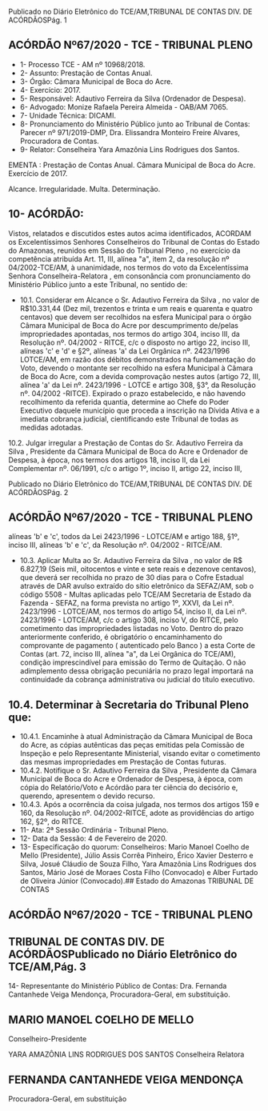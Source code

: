 Publicado  no  Diário  Eletrônico do TCE/AM,TRIBUNAL DE CONTAS DIV. DE ACÓRDÃOSPág. 1

## ACÓRDÃO Nº67/2020 - TCE - TRIBUNAL PLENO

- 1- Processo TCE - AM nº 10968/2018.
- 2- Assunto: Prestação de Contas Anual.
- 3- Órgão: Câmara Municipal de Boca do Acre.
- 4- Exercício: 2017.
- 5- Responsável: Adautivo Ferreira da Silva (Ordenador de Despesa).
- 6- Advogado: Monize Rafaela Pereira Almeida - OAB/AM 7065.
- 7- Unidade Técnica: DICAMI.
- 8- Pronunciamento  do  Ministério  Público  junto  ao  Tribunal  de  Contas: Parecer  nº 971/2019-DMP, Dra. Elissandra Monteiro Freire Alvares, Procuradora de Contas.
- 9- Relator: Conselheira Yara Amazônia Lins Rodrigues dos Santos.

EMENTA : Prestação  de  Contas  Anual. Câmara Municipal de Boca do Acre. Exercício de 2017.

Alcance. Irregularidade. Multa. Determinação.

## 10-  ACÓRDÃO:

Vistos, relatados e discutidos estes autos acima identificados, ACORDAM os Excelentíssimos Senhores Conselheiros do Tribunal de Contas do Estado do Amazonas, reunidos em Sessão do Tribunal Pleno , no exercício da competência atribuída Art. 11, III, alínea "a", item 2, da resolução nº 04/2002-TCE/AM, à unanimidade, nos termos do voto da Excelentíssima Senhora Conselheira-Relatora , em consonância com pronunciamento do Ministério Público junto a este Tribunal, no sentido de:

- 10.1. Considerar em Alcance o Sr. Adautivo Ferreira da Silva , no valor de R$10.331,44 (Dez mil, trezentos e trinta e um reais e quarenta e quatro centavos) que devem ser recolhidos na esfera Municipal para o órgão Câmara  Municipal  de  Boca  do  Acre  por  descumprimento  de/pelas impropriedades apontadas,  nos  termos  do  artigo  304,  inciso  III,  da Resolução nº. 04/2002 - RITCE, c/c o disposto no artigo 22, inciso III, alíneas  'c'  e  'd'  e  §2º,  alíneas  'a'  da  Lei  Orgânica  nº.  2423/1996  LOTCE/AM, em  razão  dos  débitos  demonstrados  na  fundamentação do Voto, devendo o montante ser recolhido na esfera Municipal à Câmara de Boca do Acre, com a devida comprovação nestes autos (artigo  72,  III,  alínea  'a'  da  Lei  nº.  2423/1996  -  LOTCE  e  artigo  308, §3°, da Resolução nº. 04/2002 -RITCE). Expirado o prazo estabelecido, e não havendo recolhimento da referida quantia, determine  ao  Chefe  do  Poder  Executivo  daquele  município  que proceda  a  inscrição  na  Dívida  Ativa  e  a  imediata  cobrança  judicial, cientificando este Tribunal de todas as medidas adotadas.

10.2. Julgar irregular a Prestação de Contas do Sr. Adautivo Ferreira da Silva , Presidente da Câmara Municipal de Boca do Acre e Ordenador de  Despesa,  à  época, nos  termos  dos  artigos  18,  inciso  II,  da  Lei Complementar nº. 06/1991, c/c o artigo 1º, inciso II, artigo 22, inciso III,

Publicado  no  Diário  Eletrônico do TCE/AM,TRIBUNAL DE CONTAS DIV. DE ACÓRDÃOSPág. 2

## ACÓRDÃO Nº67/2020 - TCE - TRIBUNAL PLENO

alíneas 'b' e 'c', todos da Lei 2423/1996 - LOTCE/AM e artigo 188, §1º, inciso III, alíneas 'b' e 'c', da Resolução nº. 04/2002 - RITCE/AM.

- 10.3. Aplicar  Multa ao Sr.  Adautivo  Ferreira  da  Silva ,  no  valor  de R$ 6.827,19 (Seis mil, oitocentos e vinte e sete reais e dezenove centavos), que deverá ser recolhida no prazo de 30 dias para o Cofre Estadual  através  de  DAR  avulso  extraído  do  sítio  eletrônico  da SEFAZ/AM,  sob  o  código  5508  -  Multas  aplicadas  pelo  TCE/AM  Secretaria de Estado da Fazenda - SEFAZ, na forma prevista no artigo 1º, XXVI, da Lei nº. 2423/1996 - LOTCE/AM, nos termos do artigo 54, inciso II, da Lei nº. 2423/1996 - LOTCE/AM, c/c o artigo 308, inciso V, do RITCE, pelo cometimento das impropriedades listadas no Voto. Dentro do prazo anteriormente conferido, é obrigatório o encaminhamento  do  comprovante  de  pagamento  ( autenticado  pelo Banco )  a  esta  Corte  de  Contas  (art.  72,  inciso  III,  alínea  "a",  da  Lei Orgânica  do  TCE/AM),  condição  imprescindível  para  emissão  do Termo de Quitação. O não adimplemento dessa obrigação pecuniária no  prazo  legal  importará  na  continuidade  da  cobrança  administrativa ou judicial do título executivo.

## 10.4. Determinar à Secretaria do Tribunal Pleno que:

- 10.4.1. Encaminhe  à  atual  Administração  da  Câmara  Municipal  de Boca do Acre, as cópias autênticas das peças emitidas pela Comissão de Inspeção e pelo Representante Ministerial, visando evitar o cometimento  das  mesmas  impropriedades  em  Prestação  de  Contas futuras.
- 10.4.2. Notifique  o Sr. Adautivo  Ferreira  da  Silva , Presidente  da Câmara Municipal de Boca do Acre e Ordenador de Despesa, à época, com cópia do Relatório/Voto e Acórdão para ter ciência do decisório e, querendo, apresentem o devido recurso.
- 10.4.3. Após a ocorrência da coisa julgada, nos termos dos artigos 159 e  160,  da  Resolução  nº.  04/2002-RITCE,  adote  as  providências  do artigo 162, §2º, do RITCE.
- 11-  Ata: 2ª Sessão Ordinária - Tribunal Pleno.
- 12-  Data da Sessão: 4 de Fevereiro de 2020.
- 13- Especificação do quorum: Conselheiros: Mario Manoel Coelho de Mello (Presidente), Júlio Assis Corrêa Pinheiro, Érico Xavier Desterro e Silva, Josué Cláudio de Souza Filho, Yara Amazônia Lins Rodrigues dos Santos, Mário José de Moraes Costa Filho (Convocado) e Alber Furtado de Oliveira Júnior (Convocado).## Estado do Amazonas TRIBUNAL DE CONTAS

## ACÓRDÃO Nº67/2020 - TCE - TRIBUNAL PLENO

## TRIBUNAL DE CONTAS DIV. DE ACÓRDÃOSPublicado  no  Diário  Eletrônico do TCE/AM,Pág. 3

14-  Representante do Ministério Público de Contas: Dra. Fernanda Cantanhede Veiga Mendonça, Procuradora-Geral, em substituição.

## MARIO MANOEL COELHO DE MELLO

Conselheiro-Presidente

YARA AMAZÔNIA LINS RODRIGUES DOS SANTOS Conselheira Relatora

## FERNANDA CANTANHEDE VEIGA MENDONÇA

Procuradora-Geral, em substituição